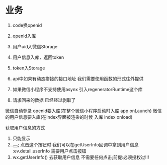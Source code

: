 # 业务
1. code换openid
2. openid入库
3. 用户uid入微信Storage
4. 用户信息入库，返回token
5. token入Storage


 1. api中如果有动态拼接的接口地址 我们需要使用函数的形式往外提供
 2. 如果微信小程序不支持使用asynx 引入regeneratorRuntime这个库
 3. 请求回来的数据 已经经过剥取了

 微信自动登录
   openid要入库(在整个微信小程序启动时入库  app onLaunch)
   微信的用户信息要入库(在index界面被渲染的时候 入库 index onload)

获取用户信息的方式
 1. <open-data type="userNickName"></open-data> 只能显示
 2.  <button open-type='getUserInfo' bindgetuserinfo = 'getUserInfo' ></button >;
点击这个按钮时 我们可以在getUserInfo回调中拿到用户信息 :ev.detail.userInfo
需要用户点击按钮
 1. wx.getUserInfo() 去获取用户信息  不需要任何点击;前提:必须授权过!!!